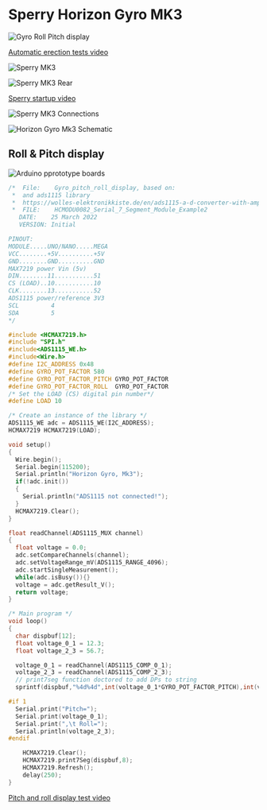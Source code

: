# Sperry Horizon Gyro MK3

![Gyro Roll Pitch display](./images/gyro_roll_pitch_display.jpg)

[Automatic erection tests video](https://youtu.be/8H-Tmcy6JmU)

![Sperry MK3](./images/Sperry_Horizon_MK3_naked.jpg)

![Sperry MK3 Rear](./images/Sperry_MK3_rear_view.jpg)

[Sperry startup video](https://youtu.be/WSG6-UwckAI)

![Sperry MK3 Connections](./images/Sperry_MK3_connections.png)

![Horizon Gyro Mk3 Schematic](./images/horizon_gyro_mk3_schematic.jpg)

## Roll & Pitch display

![Arduino pprototype boards](./images/roll_pitch_display.jpg)

```cpp
/*  File:    Gyro_pitch_roll_display, based on:
 *  and ads1115 library
 *  https://wolles-elektronikkiste.de/en/ads1115-a-d-converter-with-amplifier (English)
 *  FILE:    HCMODU0082_Serial_7_Segment_Module_Example2
   DATE:    25 March 2022
   VERSION: Initial

PINOUT:
MODULE.....UNO/NANO.....MEGA
VCC........+5V..........+5V
GND........GND..........GND
MAX7219 power Vin (5v)
DIN........11...........51
CS (LOAD)..10...........10
CLK........13...........52
ADS1115 power/reference 3V3
SCL         4
SDA         5
*/

#include <HCMAX7219.h>
#include "SPI.h"
#include<ADS1115_WE.h>
#include<Wire.h>
#define I2C_ADDRESS 0x48
#define GYRO_POT_FACTOR 580
#define GYRO_POT_FACTOR_PITCH GYRO_POT_FACTOR
#define GYRO_POT_FACTOR_ROLL  GYRO_POT_FACTOR
/* Set the LOAD (CS) digital pin number*/
#define LOAD 10

/* Create an instance of the library */
ADS1115_WE adc = ADS1115_WE(I2C_ADDRESS);
HCMAX7219 HCMAX7219(LOAD);

void setup()
{
  Wire.begin();
  Serial.begin(115200);
  Serial.println("Horizon Gyro, Mk3");
  if(!adc.init())
  {
    Serial.println("ADS1115 not connected!");
  }
  HCMAX7219.Clear();
}

float readChannel(ADS1115_MUX channel)
{
  float voltage = 0.0;
  adc.setCompareChannels(channel);
  adc.setVoltageRange_mV(ADS1115_RANGE_4096);
  adc.startSingleMeasurement();
  while(adc.isBusy()){}
  voltage = adc.getResult_V();
  return voltage;
}

/* Main program */
void loop()
{
  char dispbuf[12];
  float voltage_0_1 = 12.3;
  float voltage_2_3 = 56.7;

  voltage_0_1 = readChannel(ADS1115_COMP_0_1);
  voltage_2_3 = readChannel(ADS1115_COMP_2_3);
  // print7seg function doctored to add DPs to string
  sprintf(dispbuf,"%4d%4d",int(voltage_0_1*GYRO_POT_FACTOR_PITCH),int(voltage_2_3*GYRO_POT_FACTOR_ROLL));

#if 1
  Serial.print("Pitch=");
  Serial.print(voltage_0_1);
  Serial.print(",\t Roll=");
  Serial.println(voltage_2_3);
#endif

    HCMAX7219.Clear();
    HCMAX7219.print7Seg(dispbuf,8);
    HCMAX7219.Refresh();
    delay(250);
}
```

[Pitch and roll display test video](https://youtu.be/-9xZsgO8oiw)